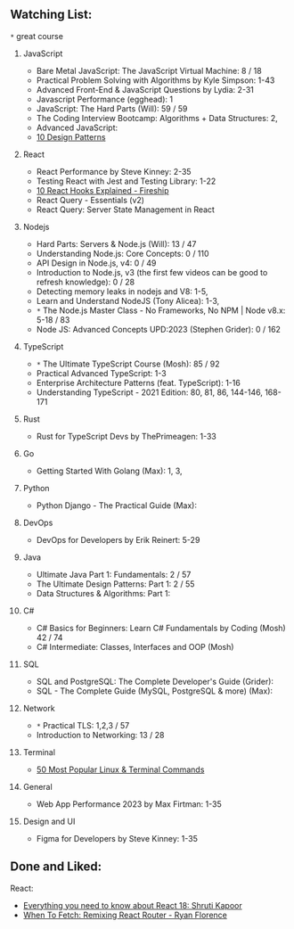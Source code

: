 
## Watching List:

`*` great course

1. JavaScript
    - Bare Metal JavaScript: The JavaScript Virtual Machine: 8 / 18
    - Practical Problem Solving with Algorithms by Kyle Simpson: 1-43
    - Advanced Front-End & JavaScript Questions by Lydia: 2-31
    - Javascript Performance (egghead): 1
    - JavaScript: The Hard Parts (Will): 59 / 59
    - The Coding Interview Bootcamp: Algorithms + Data Structures: 2,
    - Advanced JavaScript:
    - [10 Design Patterns](https://www.youtube.com/watch?v=tv-_1er1mWI)

3. React
    - React Performance by Steve Kinney: 2-35
    - Testing React with Jest and Testing Library: 1-22
    - [10 React Hooks Explained - Fireship](https://www.youtube.com/watch?v=TNhaISOUy6Q&ab_channel=Fireship)
    - React Query - Essentials (v2)
    - React Query: Server State Management in React

4. Nodejs
    - Hard Parts: Servers & Node.js (Will): 13 / 47
    - Understanding Node.js: Core Concepts: 0 / 110
    - API Design in Node.js, v4: 0 / 49
    - Introduction to Node.js, v3 (the first few videos can be good to refresh knowledge): 0 / 28
    - Detecting memory leaks in nodejs and V8: 1-5,
    - Learn and Understand NodeJS (Tony Alicea): 1-3,
    - `*` The Node.js Master Class - No Frameworks, No NPM | Node v8.x: 5-18 / 83
    - Node JS: Advanced Concepts UPD:2023 (Stephen Grider): 0 / 162

5. TypeScript
    - `*` The Ultimate TypeScript Course (Mosh): 85 / 92
    - Practical Advanced TypeScript: 1-3
    - Enterprise Architecture Patterns (feat. TypeScript): 1-16
    - Understanding TypeScript - 2021 Edition: 80, 81, 86, 144-146, 168-171

6. Rust
    - Rust for TypeScript Devs by ThePrimeagen: 1-33

7. Go
    - Getting Started With Golang (Max): 1, 3,

8. Python
    - Python Django - The Practical Guide (Max): 

9. DevOps
    - DevOps for Developers by Erik Reinert: 5-29
    
10. Java
    - Ultimate Java Part 1: Fundamentals: 2 / 57
    - The Ultimate Design Patterns: Part 1: 2 / 55
    - Data Structures & Algorithms: Part 1:

11. C#
    - C# Basics for Beginners: Learn C# Fundamentals by Coding (Mosh) 42 / 74
    - C# Intermediate: Classes, Interfaces and OOP (Mosh)

12. SQL
    - SQL and PostgreSQL: The Complete Developer's Guide (Grider):
    - SQL - The Complete Guide (MySQL, PostgreSQL & more) (Max):

13. Network
    - `*` Practical TLS: 1,2,3 / 57
    - Introduction to Networking: 13 / 28

14. Terminal
    - [50 Most Popular Linux & Terminal Commands](https://www.youtube.com/watch?v=ZtqBQ68cfJc&t=38s&ab_channel=freeCodeCamp.org)
   
15. General
    - Web App Performance 2023 by Max Firtman: 1-35

16. Design and UI
    - Figma for Developers by Steve Kinney: 1-35

## Done and Liked:

React:
- [Everything you need to know about React 18: Shruti Kapoor](https://www.youtube.com/watch?v=Z-NCLePa2x8&ab_channel=RealWorldReact)
- [When To Fetch: Remixing React Router - Ryan Florence](https://www.youtube.com/watch?v=95B8mnhzoCM&t=1310s&ab_channel=RealWorldReact)
